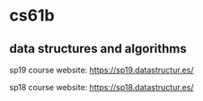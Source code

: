# cs61b 
## data structures and algorithms
sp19 course website: https://sp19.datastructur.es/

sp18 course website: https://sp18.datastructur.es/ 
